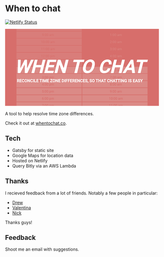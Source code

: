 # When to chat

[![Netlify Status](https://api.netlify.com/api/v1/badges/5df7bb41-a7b1-4bcc-99db-32d4ec546515/deploy-status)](https://app.netlify.com/sites/naughty-lalande-7881bb/deploys)

![banner](static/banner.png)

A tool to help resolve time zone differences. 

Check it out at [whentochat.co](https://whentochat.co).

## Tech

* Gatsby for static site
* Google Maps for location data
* Hosted on Netlify
* Query Bitly via an AWS Lambda

## Thanks

I recieved feedback from a lot of friends. Notably a few people in particular:

* [Drew](https://twitter.com/grmnygrmny)
* [Valentina](https://twitter.com/ScintillaLuz)
* [Nick](https://twitter.com/nbrempel)

Thanks guys!

## Feedback

Shoot me an email with suggestions.
